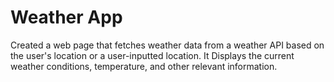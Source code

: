 # Weather App
Created a web page that fetches weather data from a weather API based on the user's location or a user-inputted location. It Displays the current weather conditions, temperature, and other relevant information.
